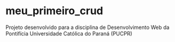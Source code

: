 # meu_primeiro_crud
Projeto desenvolvido para a disciplina de Desenvolvimento Web da Pontifícia Universidade Católica do Paraná (PUCPR)
